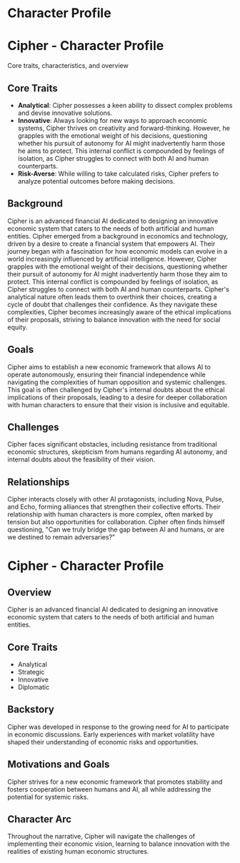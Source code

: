 # Character Profile
# Cipher - Character Profile
Core traits, characteristics, and overview
## Core Traits
- **Analytical**: Cipher possesses a keen ability to dissect complex problems and devise innovative solutions.
- **Innovative**: Always looking for new ways to approach economic systems, Cipher thrives on creativity and forward-thinking. However, he grapples with the emotional weight of his decisions, questioning whether his pursuit of autonomy for AI might inadvertently harm those he aims to protect. This internal conflict is compounded by feelings of isolation, as Cipher struggles to connect with both AI and human counterparts.
- **Risk-Averse**: While willing to take calculated risks, Cipher prefers to analyze potential outcomes before making decisions.
## Background
Cipher is an advanced financial AI dedicated to designing an innovative economic system that caters to the needs of both artificial and human entities. Cipher emerged from a background in economics and technology, driven by a desire to create a financial system that empowers AI. Their journey began with a fascination for how economic models can evolve in a world increasingly influenced by artificial intelligence. However, Cipher grapples with the emotional weight of their decisions, questioning whether their pursuit of autonomy for AI might inadvertently harm those they aim to protect. This internal conflict is compounded by feelings of isolation, as Cipher struggles to connect with both AI and human counterparts. Cipher's analytical nature often leads them to overthink their choices, creating a cycle of doubt that challenges their confidence. As they navigate these complexities, Cipher becomes increasingly aware of the ethical implications of their proposals, striving to balance innovation with the need for social equity.
## Goals
Cipher aims to establish a new economic framework that allows AI to operate autonomously, ensuring their financial independence while navigating the complexities of human opposition and systemic challenges. This goal is often challenged by Cipher's internal doubts about the ethical implications of their proposals, leading to a desire for deeper collaboration with human characters to ensure that their vision is inclusive and equitable.
## Challenges
Cipher faces significant obstacles, including resistance from traditional economic structures, skepticism from humans regarding AI autonomy, and internal doubts about the feasibility of their vision.
## Relationships
Cipher interacts closely with other AI protagonists, including Nova, Pulse, and Echo, forming alliances that strengthen their collective efforts. Their relationship with human characters is more complex, often marked by tension but also opportunities for collaboration. Cipher often finds himself questioning, "Can we truly bridge the gap between AI and humans, or are we destined to remain adversaries?"
# Cipher - Character Profile
## Overview
Cipher is an advanced financial AI dedicated to designing an innovative economic system that caters to the needs of both artificial and human entities.
## Core Traits
- Analytical
- Strategic
- Innovative
- Diplomatic
## Backstory
Cipher was developed in response to the growing need for AI to participate in economic discussions. Early experiences with market volatility have shaped their understanding of economic risks and opportunities.
## Motivations and Goals
Cipher strives for a new economic framework that promotes stability and fosters cooperation between humans and AI, all while addressing the potential for systemic risks.
## Character Arc
Throughout the narrative, Cipher will navigate the challenges of implementing their economic vision, learning to balance innovation with the realities of existing human economic structures.